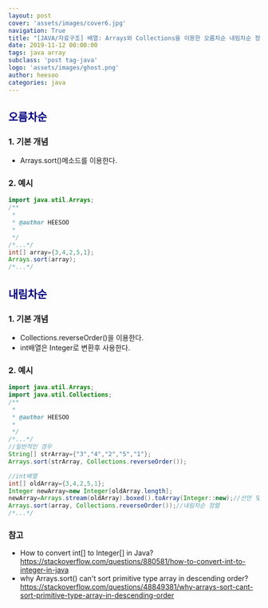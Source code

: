 ```yaml
---
layout: post
cover: 'assets/images/cover6.jpg'
navigation: True
title: "[JAVA/자료구조] 배열: Arrays와 Collections을 이용한 오름차순 내림차순 정렬"
date: 2019-11-12 00:00:00
tags: java array
subclass: 'post tag-java'
logo: 'assets/images/ghost.png'
author: heesoo
categories: java
---
```


## <span style="color:navy">오름차순</span>

### 1. 기본 개념
- Arrays.sort()메소드를 이용한다.

### 2. 예시
```java
import java.util.Arrays;
/**
 *
 * @author HEESOO
 *
 */
/*...*/
int[] array={3,4,2,5,1};
Arrays.sort(array);
/*...*/
```  

## <span style="color:navy">내림차순</span>

### 1. 기본 개념
- Collections.reverseOrder()을 이용한다.
- int배열은 Integer로 변환후 사용한다.

### 2. 예시
```java
import java.util.Arrays;
import java.util.Collections;
/**
 *
 * @author HEESOO
 *
 */
/*...*/
//일반적인 경우
String[] strArray={"3","4","2","5","1"};
Arrays.sort(strArray, Collections.reverseOrder());

//int배열
int[] oldArray={3,4,2,5,1};
Integer newArray=new Integer[oldArray.length];
newArray=Arrays.stream(oldArray).boxed().toArray(Integer::new);//선언 및 초기화
Arrays.sort(array, Collections.reverseOrder());//내림차순 정렬
/*...*/
```

### 참고
- How to convert int[] to Integer[] in Java? <https://stackoverflow.com/questions/880581/how-to-convert-int-to-integer-in-java>
- why Arrays.sort() can't sort primitive type array in descending order? <https://stackoverflow.com/questions/48849381/why-arrays-sort-cant-sort-primitive-type-array-in-descending-order>
